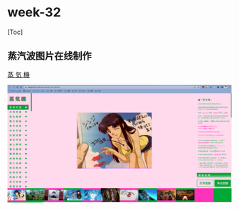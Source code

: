 # week-32

[Toc]



## 蒸汽波图片在线制作

[蒸 気 機](https://magiconch.com/vaporwave/?from=github)

![image-20220813090303947](assets/image-20220813090303947.png)


